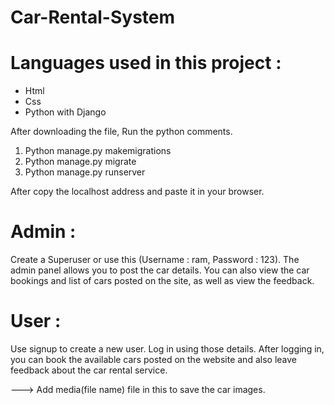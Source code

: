 # Car-Rental-System

# Languages used in this project :

* Html
* Css
* Python with Django

After downloading the file, Run the python comments.

1. Python manage.py makemigrations
2. Python manage.py migrate
3. Python manage.py runserver

After copy the localhost address and paste it in your browser.

# Admin :

Create a Superuser or use this (Username : ram, Password : 123).
The admin panel allows you to post the car details.
You can also view the car bookings and list of cars posted on the site, as well as view the feedback.

# User :

Use signup to create a new user.
Log in using those details.
After logging in, you can book the available cars posted on the website and also leave feedback about the car rental service.

---> Add media(file name) file in this to save the car images.
